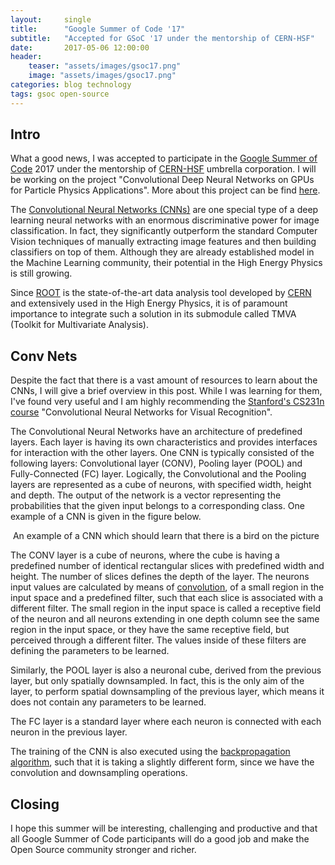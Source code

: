 ```yaml
---
layout:     single
title:      "Google Summer of Code '17"
subtitle:   "Accepted for GSoC '17 under the mentorship of CERN-HSF"
date:       2017-05-06 12:00:00
header:
    teaser: "assets/images/gsoc17.png"
    image: "assets/images/gsoc17.png"
categories: blog technology
tags: gsoc open-source
---
```


<h2> Intro </h2>
<p>What a good news, I was accepted to participate in the <a href="https://summerofcode.withgoogle.com" target="_blank">Google Summer of Code</a> 2017 under the mentorship of <a href="http://hepsoftwarefoundation.org" target="_blank">CERN-HSF</a> umbrella corporation. I will be working on the project "Convolutional Deep Neural Networks on GPUs for Particle Physics Applications". More about this project can be find <a href="http://hepsoftwarefoundation.org/gsoc/proposal_TMVAconvolutional.html" target="_blank">here</a>. </p>


<p>The <a href="https://en.wikipedia.org/wiki/Convolutional_neural_network" target="_blank">Convolutional Neural Networks (CNNs)</a> are one special type of a deep learning neural networks with an enormous discriminative power for image classification. In fact, they significantly outperform the standard Computer Vision techniques of manually extracting image features and then building classifiers on top of them. Although they are already established model in the Machine Learning community, their potential in the High Energy Physics is still growing.</p>

<p>Since <a href="https://root.cern.ch" target="_blank">ROOT</a> is the state-of-the-art data analysis tool developed by <a href="https://home.cern" target="_blank">CERN</a> and extensively used in the High Energy Physics, it is of paramount importance to integrate such a solution in its submodule called TMVA (Toolkit for Multivariate Analysis).</p>

<h2>Conv Nets</h2>
<p>Despite the fact that there is a vast amount of resources to learn about the CNNs, I will give a brief overview in this post. While I was learning for them, I've found very useful and I am highly recommending the <a href="http://cs231n.github.io" target="_blank">Stanford's CS231n course</a> "Convolutional Neural Networks for Visual Recognition".</p>

<p>The Convolutional Neural Networks have an architecture of predefined layers. Each layer is having its own characteristics and provides interfaces for interaction with the other layers. One CNN is typically consisted of the following layers: Convolutional layer (CONV), Pooling layer (POOL) and Fully-Connected (FC) layer. Logically, the Convolutional and the Pooling layers are represented as a cube of neurons, with specified width, height and depth. The output of the network is a vector representing the probabilities that the given input belongs to a corresponding class. One example of a CNN is given in the figure below.</p>


<img src="{{ site.baseurl }}/assets/images/conv-net-bird.png" alt="">
<span class="caption text-muted">An example of a CNN which should learn that there is a bird on the picture</span>



<p>The CONV layer is a cube of neurons, where the cube is having a predefined number of identical rectangular slices with predefined width and height. The number of slices defines the depth of the layer. The neurons input values are calculated by means of <a href="https://en.wikipedia.org/wiki/Convolution" target="_blank">convolution</a>, of a small region in the input space and a predefined filter, such that each slice is associated with a different filter. The small region in the input space is called a receptive field of the neuron and all neurons extending in one depth column see the same region in the input space, or they have the same receptive field, but perceived through a different filter. The values inside of these filters are defining the parameters to be learned.</p>


<p>Similarly, the POOL layer is also a neuronal cube, derived from the previous layer, but only spatially downsampled. In fact, this is the only aim of the layer, to perform spatial downsampling of the previous layer, which means it does not contain any parameters to be learned. </p>

<p>The FC layer is a standard layer where each neuron is connected with each neuron in the previous layer.</p>

<p>The training of the CNN is also executed using the <a href="http://neuralnetworksanddeeplearning.com/chap2.html" target="_blank">backpropagation algorithm</a>, such that it is taking a slightly different form, since we have the convolution and downsampling operations.</p>

<h2>Closing</h2>

<p>I hope this summer will be interesting, challenging and productive and that all Google Summer of Code participants will do a good job and make the Open Source community stronger and richer.</p>

